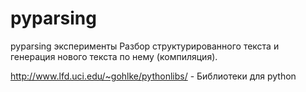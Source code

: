 pyparsing
=========

pyparsing эксперименты
Разбор структурированного текста и генерация нового текста по нему (компиляция).

http://www.lfd.uci.edu/~gohlke/pythonlibs/ - Библиотеки для python

